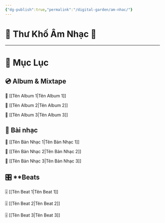 ```yaml
---
{"dg-publish":true,"permalink":"/digital-garden/am-nhac/"}
---
```


# 🎼 **Thư Khố Âm Nhạc** 🎼
---
# 🎵 **Mục Lục**
## 💿 **Album** & Mixtape

📀 [[Tên Album 1\|Tên Album 1]] 

📀 [[Tên Album 2\|Tên Album 2]] 

📀 [[Tên Album 3\|Tên Album 3]]

## 🎼 **Bài nhạc**

🎵 [[Tên Bản Nhạc 1\|Tên Bản Nhạc 1]] 

🎵 [[Tên Bản Nhạc 2\|Tên Bản Nhạc 2]] 

🎵 [[Tên Bản Nhạc 3\|Tên Bản Nhạc 3]]

## 🎛 **Beats

🎚 [[Tên Beat 1\|Tên Beat 1]] 

🎚 [[Tên Beat 2\|Tên Beat 2]] 

🎚 [[Tên Beat 3\|Tên Beat 3]]
